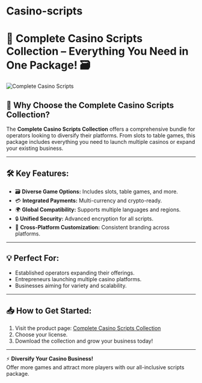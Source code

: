 # Casino-scripts


# 🎰 Complete Casino Scripts Collection – Everything You Need in One Package! 🗃️  

![Complete Casino Scripts](https://casino-scripts.com/wp-content/uploads/2024/09/87-casino.png)

## 🚀 Why Choose the Complete Casino Scripts Collection?  

The **Complete Casino Scripts Collection** offers a comprehensive bundle for operators looking to diversify their platforms. From slots to table games, this package includes everything you need to launch multiple casinos or expand your existing business.

---

## 🛠 Key Features:  

- 🗃️ **Diverse Game Options:** Includes slots, table games, and more.  
- 💳 **Integrated Payments:** Multi-currency and crypto-ready.  
- 🌍 **Global Compatibility:** Supports multiple languages and regions.  
- 🔒 **Unified Security:** Advanced encryption for all scripts.  
- 🎨 **Cross-Platform Customization:** Consistent branding across platforms.  

---

## 💡 Perfect For:  

- Established operators expanding their offerings.  
- Entrepreneurs launching multiple casino platforms.  
- Businesses aiming for variety and scalability.  

---

## 📥 How to Get Started:  

1. Visit the product page: [Complete Casino Scripts Collection](https://www.casino-scripts.com/product/87-casino-scripts/)  
2. Choose your license.  
3. Download the collection and grow your business today!  

---

⚡️ **Diversify Your Casino Business!**  
Offer more games and attract more players with our all-inclusive scripts package.  

